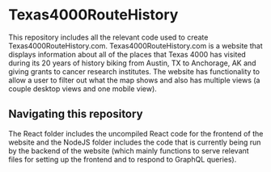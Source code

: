 # Texas4000RouteHistory

This repository includes all the relevant code used to create Texas4000RouteHistory.com. Texas4000RouteHistory.com is a website that displays information about all of the places that Texas 4000 has visited during its 20 years of history biking from Austin, TX to Anchorage, AK and giving grants to cancer research institutes. The website has functionality to allow a user to filter out what the map shows and also has multiple views (a couple desktop views and one mobile view).


## Navigating this repository
The React folder includes the uncompiled React code for the frontend of the website and the NodeJS folder includes the code that is currently being run by the backend of the website (which mainly functions to serve relevant files for setting up the frontend and to respond to GraphQL queries).


